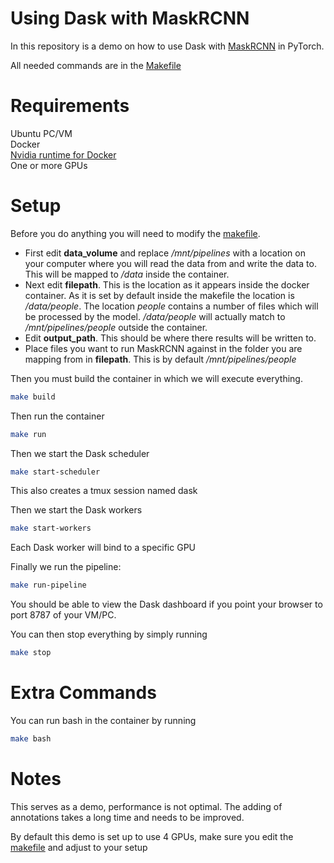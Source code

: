 # Using Dask with MaskRCNN
In this repository is a demo on how to use Dask with [MaskRCNN](https://github.com/facebookresearch/maskrcnn-benchmark) in PyTorch. 

All needed commands are in the [Makefile](Makefile)

# Requirements
Ubuntu PC/VM  
Docker  
[Nvidia runtime for Docker](https://github.com/NVIDIA/nvidia-container-runtime)  
One or more GPUs  

# Setup 
Before you do anything you will need to modify the [makefile](Makefile).
* First edit **data_volume** and replace _/mnt/pipelines_ with a location on your computer where you will read the data from and write the data to. This will be mapped to _/data_ inside the container. 
* Next edit **filepath**. This is the location as it appears inside the docker container. As it is set by default inside the makefile the location is _/data/people_. The location _people_ contains a number of files which will be processed by the model. _/data/people_ will actually match to _/mnt/pipelines/people_ outside the container. 
* Edit **output_path**. This should be where there results will be written to.
* Place files you want to run MaskRCNN against in the folder you are mapping from in **filepath**. This is by default _/mnt/pipelines/people_


Then you must build the container in which we will execute everything.

```bash
make build
```

Then run the container

```bash
make run
```

Then we start the Dask scheduler
```bash
make start-scheduler
```
This also creates a tmux session named dask

Then we start the Dask workers
```bash
make start-workers
```
Each Dask worker will bind to a specific GPU

Finally we run the pipeline:
```bash
make run-pipeline
```

You should be able to view the Dask dashboard if you point your browser to port 8787 of your VM/PC.

You can then stop everything by simply running
```bash
make stop
```

# Extra Commands
You can run bash in the container by running
```bash
make bash
```

# Notes
This serves as a demo, performance is not optimal. The adding of annotations takes a long time and needs to be improved.

By default this demo is set up to use 4 GPUs, make sure you edit the [makefile](Makefile) and adjust to your setup



